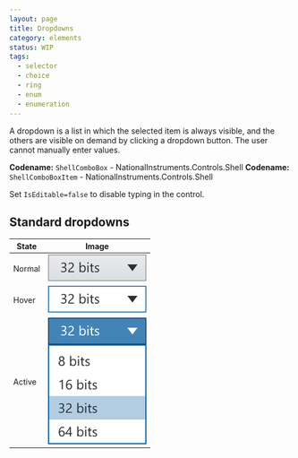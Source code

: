 ```yaml
---
layout: page
title: Dropdowns
category: elements
status: WIP
tags:
  - selector
  - choice
  - ring
  - enum
  - enumeration
---
```


A dropdown is a list in which the selected item is always visible, and the others are visible on demand by clicking a dropdown button. The user cannot manually enter values.

**Codename:** `ShellComboBox`  - NationalInstruments.Controls.Shell 
**Codename:** `ShellComboBoxItem` - NationalInstruments.Controls.Shell

Set `IsEditable=false` to disable typing in the control.

## Standard dropdowns

| State         | Image         |
| ------------- |:-------------:|
| Normal        | ![Alt text](../../images/elements/dropdowns/dropdowns-normal.svg)        |
| Hover         | ![Alt text](../../images/elements/dropdowns/dropdowns-hover.svg)         |
| Active        | ![Alt text](../../images/elements/dropdowns/dropdowns-active.svg)        |